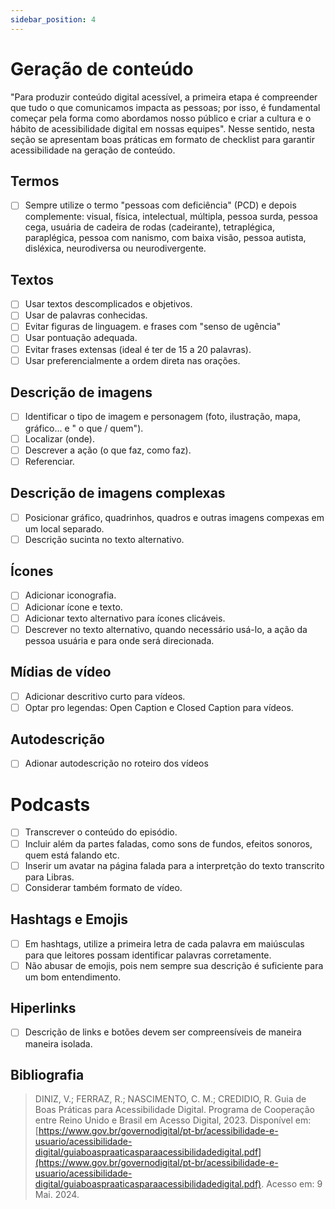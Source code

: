 ```yaml
---
sidebar_position: 4
---
```


# Geração de conteúdo

"Para produzir conteúdo digital acessível, a primeira etapa é compreender que tudo o que comunicamos impacta as pessoas; por isso, é fundamental começar pela forma como abordamos nosso público e criar a cultura e o hábito de acessibilidade digital em nossas equipes". Nesse sentido, nesta seção se apresentam boas práticas em formato de checklist para garantir acessibilidade na geração de conteúdo.

## Termos

- [ ] Sempre utilize o termo "pessoas com deficiência" (PCD) e depois complemente: visual, física, intelectual, múltipla, pessoa surda, pessoa cega, usuária de cadeira de rodas (cadeirante), tetraplégica, paraplégica, pessoa com nanismo, com baixa visão, pessoa autista, disléxica, neurodiversa ou neurodivergente.

## Textos

- [ ] Usar textos descomplicados e objetivos.
- [ ] Usar de palavras conhecidas.
- [ ] Evitar figuras de linguagem. e frases com "senso de ugência"
- [ ] Usar pontuação adequada.
- [ ] Evitar frases extensas (ideal é ter de 15 a 20 palavras).
- [ ] Usar preferencialmente a ordem direta nas orações.

## Descrição de imagens

- [ ] Identificar o tipo de imagem e personagem (foto, ilustração, mapa, gráfico... e " o que / quem").
- [ ] Localizar (onde).
- [ ] Descrever a ação (o que faz, como faz).
- [ ] Referenciar.

## Descrição de imagens complexas

- [ ] Posicionar gráfico, quadrinhos, quadros e outras imagens compexas em um local separado.
- [ ] Descrição sucinta no texto alternativo.

## Ícones

- [ ] Adicionar iconografia.
- [ ] Adicionar ícone e texto.
- [ ] Adicionar texto alternativo para ícones clicáveis.
- [ ] Descrever no texto alternativo, quando necessário usá-lo, a ação da pessoa usuária e para onde será direcionada.

## Mídias de vídeo

- [ ] Adicionar descritivo curto para vídeos.
- [ ] Optar pro legendas: Open Caption e Closed Caption para vídeos.

## Autodescrição

- [ ] Adionar autodescrição no roteiro dos vídeos

# Podcasts

- [ ] Transcrever o conteúdo do episódio.
- [ ] Incluir além da partes faladas, como sons de fundos, efeitos sonoros, quem está falando etc.
- [ ] Inserir um avatar na página falada para a interpretção do texto transcrito para Libras.
- [ ] Considerar também formato de vídeo.

## Hashtags e Emojis

- [ ] Em hashtags, utilize a primeira letra de cada palavra em maiúsculas para que leitores possam identificar palavras corretamente.
- [ ] Não abusar de emojis, pois nem sempre sua descrição é suficiente para um bom entendimento.

## Hiperlinks

- [ ] Descrição de links e botões devem ser compreensíveis de maneira maneira isolada.

## Bibliografia

> <a id="RP1" href="#TEC1"></a> DINIZ, V.; FERRAZ, R.; NASCIMENTO, C. M.; CREDIDIO, R. Guia de Boas Práticas para Acessibilidade Digital. Programa de Cooperação entre Reino Unido e Brasil em Acesso Digital, 2023. Disponível em: [https://www.gov.br/governodigital/pt-br/acessibilidade-e-usuario/acessibilidade-digital/guiaboaspraaticasparaacessibilidadedigital.pdf](https://www.gov.br/governodigital/pt-br/acessibilidade-e-usuario/acessibilidade-digital/guiaboaspraaticasparaacessibilidadedigital.pdf). Acesso em: 9 Mai. 2024.
